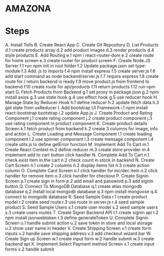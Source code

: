 # AMAZONA

#  Steps


A. Install Tolls
B. Create React App
C. Create Git Repository
D. List Products
   d.1 create products array
   d.2 add product images
   d.3 render products
   d.4 style products
E. Add Routing
   e.1 npm i react-router-dom
   e.2 create route for home screen
   e.3 create router for product screen
F. Create Node.JS Server
   f.1 run npm init in root folder
   f.2 Update package.json set type: module
   f.3 Add. js to imports
   f.4 npm install express
   f.5 create server.js
   f.6 add start command as node backend/server.js
   f.7 require express
   f.8 create route for / return backend is ready
   f.9 move product.js from frontend to backend
   f.10 create route for api/products
   f.11 return products
   f.12 run npm start
G. Fetch Products from Backend
   g.1 set proxy in package.json
   g.2 npm install axios
   g.3 use state hook
   g.4 use effect hook
   g.5 use reducer hook
H. Manage State by Reducer Hook
   h.1 define reducer
   h.2 update fetch data
   h.3 get state from usReducer
I. Add bootstrap UI Framework
   i.1 npm install react-bootstrap bootstrap
   i.2 update App.js
J. Create Product and Rating Component
   j.1 create rating component
   j.2 create product component
   j.3 use rating component in product component
K. Create product details Screen
   k.1 fetch product from backend
   k.2 create 3 columns for image, info and action
L. Create Loading and Message Component
   l.1 create loading component
   l.2 use spinner component
   l.3 create message component
   l.4 create utils.js to define getError function
M. Implement Add To Cart
   m.1 Create React Context
   m.2 define reducer
   m.3 create store provider
   m.4 implement add to cart button click handler
N. Complete Add To Cart
   n.1 check exist item in the cart
   n.2 check count in stock in backend
Ñ. Create Cart Screen
   ñ.1 create 2 columns
   ñ.2 display items list
   ñ.3 create action column
O. Complete Card Screen
   o.1 click handler for inc/dec item
   o.2 click handler for remove item
   o.3 click handler for checkout
P. Create Signin Screen
   p.1 create sign in form
   p.2 add email and password
   p.3 add signin button
Q. Connect To MongoDB Database
   q.1 create atlas mongodb database
   q.2 install local mongodb database
   q.3 npm install mongoose
   q.4 connect to mongodb database
R. Seed Sample Data
   r.1 create product model
   r.2 create seed route
   r.3 use route in server.js
   r.4 seed sample product
S. Seed Sample Users
   s.1 create user model
   s.2 seed sample users
   s.3 create users routes
T. Create Signin Backend API
   t.1 create signin api
   t.2 npm install jsonwebtoken
   t.3 define generateToken
U. Complete Signin Screen
   u.1 handle submit action
   u.2 save token in store and local storage
   u.3 show user name in header
V. Create Shipping Screen
   v.1 create form inputs
   v.2 handle save shipping address
   v.3 add checkout wizard bar
W. Create Sign up Screen
   w.1 create input form
   w.2 handle submit
   w.3 create backend api
X. Implement Select Payment method Screen
   x.1 create input forms
   x.2 handle submit

